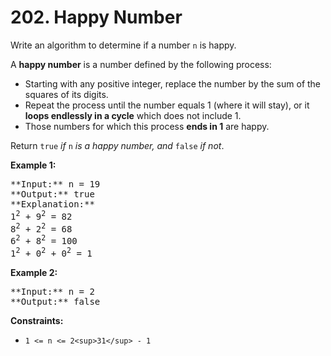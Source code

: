 # 202\. Happy Number

Write an algorithm to determine if a number `n` is happy.

A **happy number** is a number defined by the following process:

* Starting with any positive integer, replace the number by the sum of the squares of its digits.
* Repeat the process until the number equals 1 (where it will stay), or it **loops endlessly in a cycle** which does not include 1.
* Those numbers for which this process **ends in 1** are happy.

Return `true` _if_ `n` _is a happy number, and_ `false` _if not_.

**Example 1:**

<pre>**Input:** n = 19
**Output:** true
**Explanation:**
1<sup>2</sup> + 9<sup>2</sup> = 82
8<sup>2</sup> + 2<sup>2</sup> = 68
6<sup>2</sup> + 8<sup>2</sup> = 100
1<sup>2</sup> + 0<sup>2</sup> + 0<sup>2</sup> = 1
</pre>

**Example 2:**

<pre>**Input:** n = 2
**Output:** false
</pre>

**Constraints:**

* `1 <= n <= 2<sup>31</sup> - 1`
